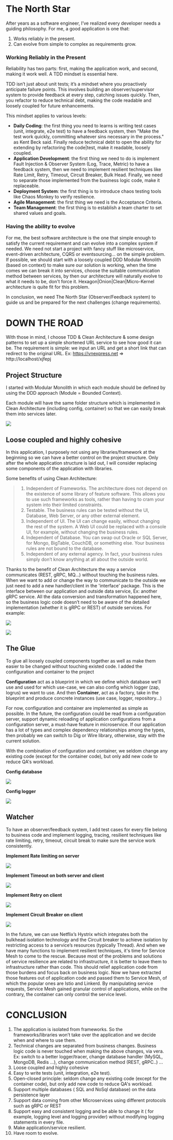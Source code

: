 
# The North Star

After years as a software engineer, I’ve realized every developer needs a guiding philosophy. For me, a good application is one that:

1.  Works reliably in the present.
2.  Can evolve from simple to complex as requirements grow.

### Working Reliably in the Present
Reliability has two parts: first, making the application work, and second, making it work well. A TDD mindset is essential here.

TDD isn’t just about unit tests; it’s a mindset where you proactively anticipate failure points. This involves building an observer/supervisor system to provide feedback at every step, catching issues quickly. Then, you refactor to reduce technical debt, making the code readable and loosely coupled for future enhancements.

This mindset applies to various levels:
- **Daily Coding**: the first thing you need to learns is writing test cases (unit, integrate, e2e test) to have a feedback system, then "Make the test work quickly, committing whatever sins necessary in the process." as Kent Beck said. Finally reduce technical debt to open the ability for extending by refactoring the code|test, make it readable, loosely coupled.
- **Application Development**: the first thing we need to do is implement Fault Injection & Observer System (Log, Trace, Metric) to have a feedback system, then we need to implement resilient techniques like Rate Limit, Retry, Timeout, Circuit Breaker, Bulk Head. Finally, we need to separate those implemented from the business logic code, make it replaceable.
- **Deployment System**: the first thing is to introduce chaos testing tools like Chaos Monkey to verify resilience.
- **Agile Management**: the first thing we need is the Acceptance Criteria.
- **Team Management**: the first thing is to establish a team charter to set shared values and goals.

### Having the ability to evolve
For me, the best software architecture is the one that simple enough to satisfy the current requirement and can evolve into a complex system if needed. We need not start a project with fancy stuff like microservice, event-driven architecture, CQRS or eventsourcing... on the simple problem. If possible, we should start with a loosely coupled DDD Modular Monolith (based on context) to make sure our solution is working, when the time comes we can break it into services, choose the suitable communication method between services, by then our architecture will naturally evolve to what it needs to be, don't force it. Hexagon|Onion|Clean|Micro-Kernel architecture is quite fit for this problem.  

In conclusion, we need The North Star (Observer/Feedback system) to guide us and be prepared for the next challenges (change requirements).
  
# DOWN THE ROAD
With those in mind, I choose TDD & Clean Architecture & some design patterns to set up a simple shortened URL service to see how good it can be. The requirement is simple: we input an URL and get a short link that can redirect to the original URL. Ex: https://vnexpress.net => http://localhost/xjfepj

## Project Structure
I started with Modular Monolith in which each module should be defined by using the DDD approach (Module = Bounded Context).

Each module will have the same folder structure which is implemented in Clean Architecture (including config, container) so that we can easily break them into services later.

![](https://i.imgur.com/59leWsj.png)
  
## Loose coupled and highly cohesive

In this application, I purposely not using any libraries/framework at the beginning so we can have a better control on the project structure. Only after the whole application structure is laid out, I will consider replacing some components of the application with libraries.  

Some benefits of using Clean Architecture:

> 1. Independent of Frameworks. The architecture does not depend on the existence of some library of feature software. This allows you to use such frameworks as tools, rather than having to cram your system into their limited constraints.
> 2. Testable. The business rules can be tested without the UI, Database, Web Server, or any other external element.
> 3. Independent of UI. The UI can change easily, without changing the rest of the system. A Web UI could be replaced with a console UI, for example, without changing the business rules.
> 4. Independent of Database. You can swap out Oracle or SQL Server, for Mongo, BigTable, CouchDB, or something else. Your business rules are not bound to the database.
> 5. Independent of any external agency. In fact, your business rules simply don’t know anything at all about the outside world.

Thanks to the benefit of Clean Architecture the way a service communicates (REST, gRPC, MQ...) without touching the business rules. When we want to add or change the way to communicate to the outside we just need to add a new handler/client in the 'interface' package. This is the interface between our application and outside data service, Ex: another gRPC service. All the data conversion and transformation happened here, so the business logic code doesn’t need to be aware of the detailed implementation (whether it is gRPC or REST) of outside services. For example:

![](https://i.imgur.com/XUhsWTx.png)
  
![](https://i.imgur.com/l0tyT60.png)

## The Glue
To glue all loosely coupled components together as well as make them easier to be changed without touching existed code. I added the configuration and container to the project  

**Configuration** act as a blueprint in which we define which database we'll use and used for which use-case, we can also config which logger (zap, logrus) we want to use. And then **Container**, act as a factory, take in the blueprint and produce concrete instances (use case, logger, repository...)  

For now, configuration and container are implemented as simple as possible. In the future, the configuration could be read from a configuration server, support dynamic reloading of application configurations from a configuration server, a must-have feature in microservice. If our application has a lot of types and complex dependency relationships among the types, then probably we can switch to Dig or Wire library, otherwise, stay with the current solution.

With the combination of configuration and container, we seldom change any existing code (except for the container code), but only add new code to reduce QA's workload.

**Config database**

![](https://i.imgur.com/BqAhOGR.png)

**Config logger**

![](https://i.imgur.com/RwH1PjE.png)
  
## Watcher
To have an observer/feedback system, I add test cases for every file belong to business code and implement logging, tracing, resilient techniques like rate limiting, retry, timeout, circuit break to make sure the service work consistently.  

**Implement Rate limiting on server**

![](https://i.imgur.com/4pUIMcX.png)

**Implement Timeout on both server and client**

![](https://i.imgur.com/tCWTopW.png)

**Implement Retry on client**

![](https://i.imgur.com/Ne0dkFV.png)

**Implement Circuit Breaker on client**

![](https://i.imgur.com/dTvYPOD.png)

In the future, we can use Netflix’s Hystrix which integrates both the bulkhead isolation technology and the Circuit breaker to achieve isolation by restricting access to a service’s resources (typically Thread). And when we have many functions to implement resilient techniques, it's time for Service Mesh to come to the rescue. Because most of the problems and solutions of service resilience are related to infrastructure, it is better to leave them to infrastructure rather than code. This should relief application code from those burdens and focus back on business logic.  Now we have extracted those features out of application code and passed them to Service Mesh, of which the popular ones are Istio and Linkerd. By manipulating service requests, Service Mesh gained granular control of applications, while on the contrary, the container can only control the service level.

# CONCLUSION

1. The application is isolated from frameworks. So the frameworks/libraries won’t take over the application and we decide when and where to use them.
2. Technical changes are separated from business changes. Business logic code is never touched when making the above changes, via vera. Ex: switch to a better logger/tracer, change database handler (MySQL, MongoDB, Redis ...), change communication method (REST, gRPC..) ...
3. Loose coupled and highly cohesive
4. Easy to write tests (unit, integration, e2e test).
5. Open-closed principle: seldom change any existing code (except for the container code), but only add new code to reduce QA's workload.
6. Support multiple databases ( SQL and NoSql database) on the data persistence layer
7. Support data coming from other Microservices using different protocols such as gRPC or REST
8. Support easy and consistent logging and be able to change it ( for example, logging level and logging provider) without modifying logging statements in every file.
9. Make application/service resilient.
10. Have room to evolve.
